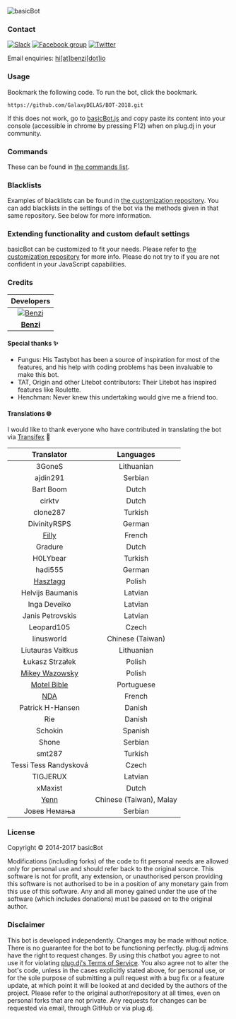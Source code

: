 ![basicBot](http://i.imgur.com/efwl0PS.png)

### Contact

[![Slack](https://basicbot.herokuapp.com/badge.svg)](https://basicbot.herokuapp.com/) [![Facebook group](https://img.shields.io/badge/facebook-group-3b5998.svg?style=flat)](https://facebook.com/groups/basicBot) [![Twitter](https://img.shields.io/twitter/follow/bscbt.svg?style=social)](https://twitter.com/bscbt)

Email enquiries: [hi[at]benzi[dot]io](mailto:hi@benzi.io)

### Usage

Bookmark the following code. To run the bot, click the bookmark.

```
https://github.com/GalaxyDELAS/BOT-2018.git
```

If this does not work, go to [basicBot.js](https://raw.githubusercontent.com/basicBot/source/master/basicBot.js) and copy paste its content into your console (accessible in chrome by pressing F12) when on plug.dj in your community.

### Commands

These can be found in [the commands list](commands.md).

### Blacklists

Examples of blacklists can be found in [the customization repository](https://github.com/basicBot/custom/tree/master/blacklists).
You can add blacklists in the settings of the bot via the methods given in that same repository. See below for more information.


### Extending functionality and custom default settings

basicBot can be customized to fit your needs. Please refer to [the customization repository](https://github.com/basicBot/custom) for more info.
Please do not try to if you are not confident in your JavaScript capabilities.

<!--
### basicBot Chrome Extension

[Get the Official basicBot Chrome Extension](https://chrome.google.com/webstore/detail/basicbot/bjinmbkeneigmkkkpcmcokphbjkepeie)
-->

### Credits

| Developers |
|:----------:|
| [![Benzi](https://www.gravatar.com/avatar/a9a9e27f874dadfaf0e21e8ecf8e9833.jpg?s=100)](https://github.com/Benzi) |
| **[Benzi](https://github.com/Benzi)** |

#### Special thanks :sparkles:

- Fungus: His Tastybot has been a source of inspiration for most of the features, and his help with coding problems has been invaluable to make this bot.
- TAT, Origin and other Litebot contributors: Their Litebot has inspired features like Roulette.
- Henchman: Never knew this undertaking would give me a friend too.

#### Translations :globe_with_meridians:

I would like to thank everyone who have contributed in translating the bot via [Transifex](https://www.transifex.com/basicbot/basicbot) :pray:

| Translator | Languages |
|:----------:|:---------:|
| 3GoneS | Lithuanian |
| ajdin291 | Serbian |
| Bart Boom | Dutch |
| cirktv| Dutch |
| clone287 | Turkish |
| DivinityRSPS | German |
| [Filly](https://github.com/fillylumi) | French |
| Gradure | Dutch |
| H0LYbear | Turkish |
| hadi555 | German |
| [Hasztagg](https://github.com/Hasztagg) | Polish |
| Helvijs Baumanis | Latvian |
| Inga Deveiko | Latvian |
| Janis Petrovskis | Latvian |
| Leopard105 | Czech |
| linusworld | Chinese (Taiwan) |
| Liutauras Vaitkus | Lithuanian |
| Łukasz Strzałek | Polish |
| [Mikey Wazowsky](https://github.com/MikeyWazowsky) | Polish |
| [Motel Bible](https://github.com/motelbible) | Portuguese |
| [NDA](https://github.com/NDAthereal) | French |
| Patrick H-Hansen | Danish |
| Rie | Danish |
| Schokin | Spanish |
| Shone | Serbian |
| smt287 | Turkish |
| Tessi Tess Randysková | Czech |
| TIGJERUX | Latvian |
| xMaxist | Dutch |
| [Yenn](https://twitter.com/tsy_yenn) | Chinese (Taiwan), Malay |
| Јовев Немања | Serbian |

### License

Copyright &copy; 2014-2017 basicBot

Modifications (including forks) of the code to fit personal needs are allowed only for personal use and should refer back to the original source.
This software is not for profit, any extension, or unauthorised person providing this software is not authorised to be in a position of any monetary gain from this use of this software. Any and all money gained under the use of the software (which includes donations) must be passed on to the original author.

### Disclaimer

This bot is developed independently. Changes may be made without notice. There is no guarantee for the bot to be functioning perfectly.
plug.dj admins have the right to request changes.
By using this chatbot you agree to not use it for violating [plug.dj's Terms of Service](https://plug.dj/terms).
You also agree not to alter the bot's code, unless in the cases explicitly stated above, for personal use, or for the sole purpose of submitting a pull request with a bug fix or a feature update, at which point it will be looked at and decided by the authors of the project.
Please refer to the original author/repository at all times, even on personal forks that are not private.
Any requests for changes can be requested via email, through GitHub or via plug.dj.
